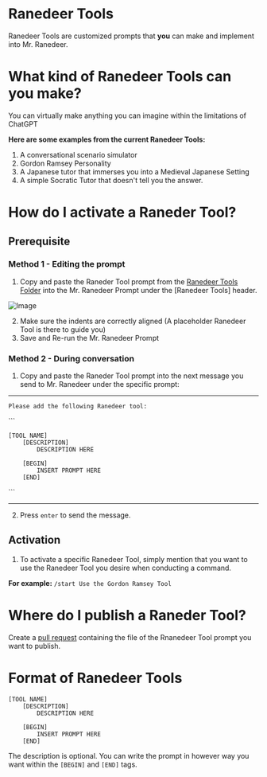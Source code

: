 # Ranedeer Tools
Ranedeer Tools are customized prompts that **you** can make and implement into Mr. Ranedeer. 

# What kind of Ranedeer Tools can you make?
You can virtually make anything you can imagine within the limitations of ChatGPT

**Here are some examples from the current Ranedeer Tools:**
   1. A conversational scenario simulator
   2. Gordon Ramsey Personality
   3. A Japanese tutor that immerses you into a Medieval Japanese Setting
   4. A simple Socratic Tutor that doesn't tell you the answer.

# How do I activate a Raneder Tool?
## Prerequisite
### Method 1 - Editing the prompt
1. Copy and paste the Raneder Tool prompt from the [Ranedeer Tools Folder](https://github.com/JushBJJ/Mr.-Ranedeer-AI-Tutor/tree/main/Ranedeer%20Tools) into the Mr. Ranedeer Prompt under the [Ranedeer Tools] header.

![Image](https://media.discordapp.net/attachments/1114958734364524605/1118380336930377808/Screenshot_2023-06-14_131900.png?width=764&height=584)

2. Make sure the indents are correctly aligned (A placeholder Ranedeer Tool is there to guide you)
3. Save and Re-run the Mr. Ranedeer Prompt

### Method 2 - During conversation
1. Copy and paste the Raneder Tool prompt into the next message you send to Mr. Ranedeer under the specific prompt:

---
`Please add the following Ranedeer tool:`

\`\`\`
```
[TOOL NAME]
    [DESCRIPTION]
        DESCRIPTION HERE

    [BEGIN]
        INSERT PROMPT HERE
    [END]
```
\`\`\`

---
2. Press `enter` to send the message.

## Activation
1. To activate a specific Ranedeer Tool, simply mention that you want to use the Ranedeer Tool you desire when conducting a command.

**For example:**
 `/start Use the Gordon Ramsey Tool`

# Where do I publish a Raneder Tool?
Create a [pull request](https://github.com/JushBJJ/Mr.-Ranedeer-AI-Tutor/pulls) containing the file of the Rnanedeer Tool prompt you want to publish.

# Format of Ranedeer Tools
```
[TOOL NAME]
    [DESCRIPTION]
        DESCRIPTION HERE

    [BEGIN]
        INSERT PROMPT HERE
    [END]
```
The description is optional. You can write the prompt in however way you want within the `[BEGIN]` and `[END]` tags.
